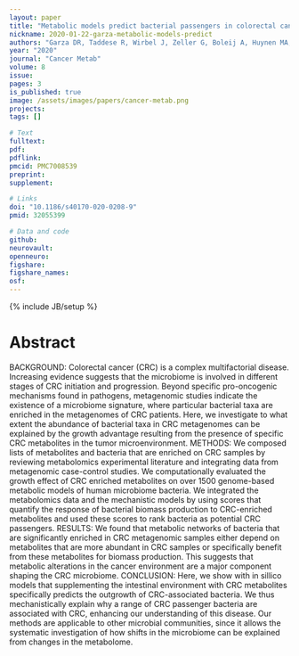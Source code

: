 ```yaml
---
layout: paper
title: "Metabolic models predict bacterial passengers in colorectal cancer"
nickname: 2020-01-22-garza-metabolic-models-predict
authors: "Garza DR, Taddese R, Wirbel J, Zeller G, Boleij A, Huynen MA, Dutilh BE"
year: "2020"
journal: "Cancer Metab"
volume: 8
issue: 
pages: 3
is_published: true
image: /assets/images/papers/cancer-metab.png
projects:
tags: []

# Text
fulltext:
pdf:
pdflink:
pmcid: PMC7008539
preprint:
supplement:

# Links
doi: "10.1186/s40170-020-0208-9"
pmid: 32055399

# Data and code
github:
neurovault:
openneuro:
figshare:
figshare_names:
osf:
---
```

{% include JB/setup %}

# Abstract

BACKGROUND: Colorectal cancer (CRC) is a complex multifactorial disease. Increasing evidence suggests that the microbiome is involved in different stages of CRC initiation and progression. Beyond specific pro-oncogenic mechanisms found in pathogens, metagenomic studies indicate the existence of a microbiome signature, where particular bacterial taxa are enriched in the metagenomes of CRC patients. Here, we investigate to what extent the abundance of bacterial taxa in CRC metagenomes can be explained by the growth advantage resulting from the presence of specific CRC metabolites in the tumor microenvironment. METHODS: We composed lists of metabolites and bacteria that are enriched on CRC samples by reviewing metabolomics experimental literature and integrating data from metagenomic case-control studies. We computationally evaluated the growth effect of CRC enriched metabolites on over 1500 genome-based metabolic models of human microbiome bacteria. We integrated the metabolomics data and the mechanistic models by using scores that quantify the response of bacterial biomass production to CRC-enriched metabolites and used these scores to rank bacteria as potential CRC passengers. RESULTS: We found that metabolic networks of bacteria that are significantly enriched in CRC metagenomic samples either depend on metabolites that are more abundant in CRC samples or specifically benefit from these metabolites for biomass production. This suggests that metabolic alterations in the cancer environment are a major component shaping the CRC microbiome. CONCLUSION: Here, we show with in sillico models that supplementing the intestinal environment with CRC metabolites specifically predicts the outgrowth of CRC-associated bacteria. We thus mechanistically explain why a range of CRC passenger bacteria are associated with CRC, enhancing our understanding of this disease. Our methods are applicable to other microbial communities, since it allows the systematic investigation of how shifts in the microbiome can be explained from changes in the metabolome.
